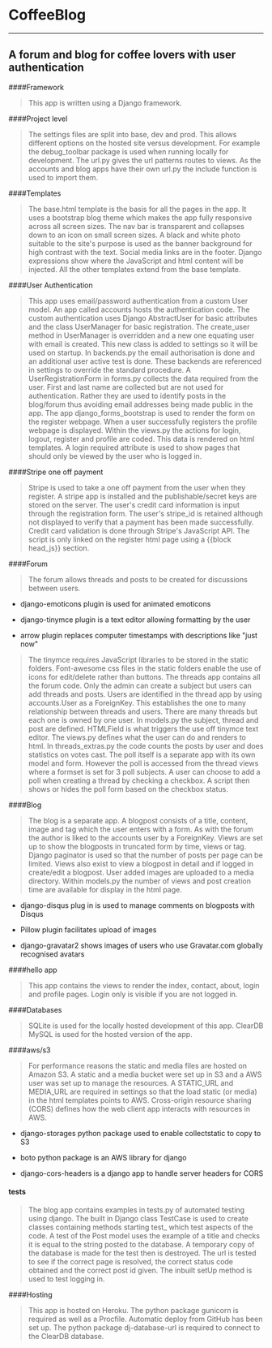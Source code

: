 # CoffeeBlog
****
## A forum and blog for coffee lovers with user authentication

####Framework
>This app is written using a Django framework.

####Project level
>The settings files are split into base, dev and prod. This allows different options on the hosted site versus development. For example the debug_toolbar package is used when running locally for development. The url.py gives the url patterns routes to views. As the accounts and blog apps have their own url.py the include function is used to import them. 

####Templates
>The base.html template is the basis for all the pages in the app. It uses a bootstrap blog theme which makes the app fully responsive across all screen sizes. The nav bar is transparent and collapses down to an icon on small screen sizes. A black and white photo suitable to the site's purpose is used as the banner background for high contrast with the text. Social media links are in the footer. Django expressions show where the JavaScript and html content will be injected. All the other templates extend from the base template. 

####User Authentication
>This app uses email/password authentication from a custom User model. An app called accounts hosts the authentication code. The custom authentication uses Django AbstractUser for basic attributes and the class UserManager for basic registration. The create_user method in UserManager is overridden and a new one equating user with email is created. This new class is added to settings so it will be used on startup. In backends.py the email authorisation is done and an additional user active test is done. These backends are referenced in settings to override the standard procedure. A UserRegistrationForm in forms.py collects the data required from the user. First and last name are collected but are not used for authentication. Rather they are used to identify posts in the blog/forum thus avoiding email addresses being made public in the app. The app django_forms_bootstrap is used to render the form on the register webpage. When a user successfully registers the profile webpage is displayed. Within the views.py the actions for login, logout, register and profile are coded. This data is rendered on html templates. A login required attribute is used to show pages that should only be viewed by the user who is logged in. 

####Stripe one off payment
>Stripe is used to take a one off payment from the user when they register. A stripe app is installed and the publishable/secret keys are stored on the server. The user's credit card information is input through the registration form. The user's stripe_id is retained although not displayed to verify that a payment has been made successfully. Credit card validation is done through Stripe's JavaScript API. The script is only linked on the register html page using a {{block head_js}} section. 

####Forum
>The forum allows threads and posts to be created for discussions between users. 
* django-emoticons plugin is used for animated emoticons
+ django-tinymce plugin is a text editor allowing formatting by the user
- arrow plugin replaces computer timestamps with descriptions like "just now"

>The tinymce requires JavaScript libraries to be stored in the static folders. Font-awesome css files in the static folders enable the use of icons for edit/delete rather than buttons. The threads app contains all the forum code. Only the admin can create a subject but users can add threads and posts. Users are identified in the thread app by using accounts.User as a ForeignKey. This establishes the one to many relationship between threads and users. There are many threads but each one is owned by one user. In models.py the subject, thread and post are defined. HTMLField is what triggers the use off tinymce text editor. The views.py defines what the user can do and renders to html. In threads_extras.py the code counts the posts by user and does statistics on votes cast. The poll itself is a separate app with its own model and form. However the poll is accessed from the thread views where a formset is set for 3 poll subjects. A user can choose to add a poll when creating a thread by checking a checkbox. A script then shows or hides the poll form based on the checkbox status. 

####Blog
>The blog is a separate app. A blogpost consists of a title, content, image and tag which the user enters with a form. As with the forum the author is liked to the accounts user by a ForeignKey. Views are set up to show the blogposts in truncated form by time, views or tag. Django paginator is used so that the number of posts per page can be limited. Views also exist to view a blogpost in detail and if logged in create/edit a blogpost. User added images are uploaded to a media directory. Within models.py the number of views and post creation time are available for display in the html page.  
* django-disqus plug in is used to manage comments on blogposts with Disqus
- Pillow plugin facilitates upload of images
+ django-gravatar2 shows images of users who use Gravatar.com globally recognised avatars

####hello app
>This app contains the views to render the index, contact, about, login and profile pages. Login only is visible if you are not logged in.

####Databases
>SQLite is used for the locally hosted development of this app. ClearDB MySQL is used for the hosted version of the app. 

####aws/s3
>For performance reasons the static and media files are hosted on Amazon S3. A static and a media bucket were set up in S3 and a AWS user was set up to manage the resources. A STATIC_URL and MEDIA_URL are required in settings so that the load static (or media) in the html templates points to AWS. Cross-origin resource sharing (CORS) defines how the web client app interacts with resources in AWS. 
* django-storages python package used to enable collectstatic to copy to S3
+ boto python package is an AWS library for django
- django-cors-headers is a django app to handle server headers for CORS

#### tests
>The blog app contains examples in tests.py of automated testing using django. 
 The built in Django class TestCase is used to create classes containing methods starting test_ which test aspects of the code. A test of the Post model uses the example of a title and checks it is equal to the string posted to the database. A temporary copy of the database is made for the test then is destroyed. The url is tested to see if the correct page is resolved, the correct status code obtained and the correct post id given. The inbuilt setUp method is used to test logging in. 

####Hosting
>This app is hosted on Heroku. The python package gunicorn is required as well as a Procfile. Automatic deploy from GitHub has been set up. The python package dj-database-url is required to connect to the ClearDB database. 